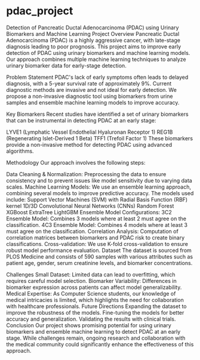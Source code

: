# pdac_project
Detection of Pancreatic Ductal Adenocarcinoma (PDAC) using Urinary Biomarkers and Machine Learning
Project Overview
Pancreatic Ductal Adenocarcinoma (PDAC) is a highly aggressive cancer, with late-stage diagnosis leading to poor prognosis. This project aims to improve early detection of PDAC using urinary biomarkers and machine learning models. Our approach combines multiple machine learning techniques to analyze urinary biomarker data for early-stage detection.

Problem Statement
PDAC's lack of early symptoms often leads to delayed diagnosis, with a 5-year survival rate of approximately 9%. Current diagnostic methods are invasive and not ideal for early detection. We propose a non-invasive diagnostic tool using biomarkers from urine samples and ensemble machine learning models to improve accuracy.

Key Biomarkers
Recent studies have identified a set of urinary biomarkers that can be instrumental in detecting PDAC at an early stage:

LYVE1 (Lymphatic Vessel Endothelial Hyaluronan Receptor 1)
REG1B (Regenerating Islet-Derived 1 Beta)
TFF1 (Trefoil Factor 1)
These biomarkers provide a non-invasive method for detecting PDAC using advanced algorithms.

Methodology
Our approach involves the following steps:

Data Cleaning & Normalization: Preprocessing the data to ensure consistency and to prevent issues like model sensitivity due to varying data scales.
Machine Learning Models: We use an ensemble learning approach, combining several models to improve predictive accuracy. The models used include:
Support Vector Machines (SVM) with Radial Basis Function (RBF) kernel
1D/3D Convolutional Neural Networks (CNNs)
Random Forest
XGBoost
ExtraTree
LightGBM
Ensemble Model Configurations:
3C2 Ensemble Model: Combines 3 models where at least 2 must agree on the classification.
4C3 Ensemble Model: Combines 4 models where at least 3 must agree on the classification.
Correlation Analysis: Computation of correlation matrices between biomarkers and PDAC risk to create binary classifications.
Cross-validation: We use K-fold cross-validation to ensure robust model performance evaluation.
Dataset
The dataset is sourced from PLOS Medicine and consists of 590 samples with various attributes such as patient age, gender, serum creatinine levels, and biomarker concentrations.

Challenges
Small Dataset: Limited data can lead to overfitting, which requires careful model selection.
Biomarker Variability: Differences in biomarker expression across patients can affect model generalizability.
Medical Expertise: As Computer Science students, our knowledge of medical intricacies is limited, which highlights the need for collaboration with healthcare professionals.
Future Directions
Expanding the dataset to improve the robustness of the models.
Fine-tuning the models for better accuracy and generalization.
Validating the results with clinical trials.
Conclusion
Our project shows promising potential for using urinary biomarkers and ensemble machine learning to detect PDAC at an early stage. While challenges remain, ongoing research and collaboration with the medical community could significantly enhance the effectiveness of this approach.


